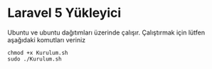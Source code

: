 Laravel 5 Yükleyici
==================

Ubuntu ve ubuntu dağıtımları üzerinde çalışır. Çalıştırmak için lütfen aşağıdaki komutları veriniz

```
chmod +x Kurulum.sh
sudo ./Kurulum.sh
```

